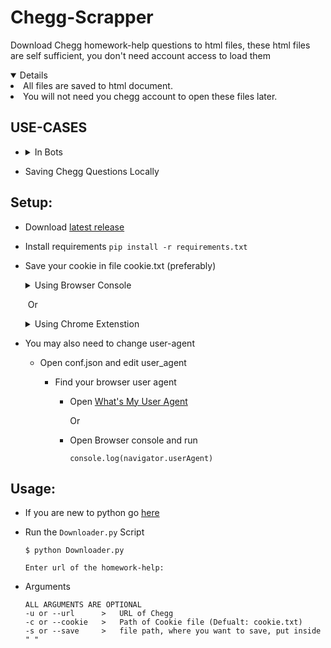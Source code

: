 # Chegg-Scrapper



Download Chegg homework-help questions to html files, these html files are self sufficient, you don't need account access to load them

<details open>
    <summary>Details</summary>
    <li>
		All files are saved to html document.
    </li>
    <li>
        You will not need you chegg account to open these files later.
    </li>
</details>



## USE-CASES


* <details>
    <summary style='bold'>In Bots</summary>
    <l1>
        You can share your chegg subscription with your friends, eg: by making discord bot
    </l1>
    </details> 

* Saving Chegg Questions Locally


## Setup:

* Download [latest release](https://github.com/ThreeGiantNoobs/chegg-scraper/releases/latest)

* Install requirements 
  `pip install -r requirements.txt`

* Save your cookie in file cookie.txt (preferably)

  <details>
      <summary>Using Browser Console</summary>
      <ul>
          <li>Log-in to chegg in your browser and open up the developer console. (cmd-shift-c or ctrl-shift-i)</li>
      </ul>
      <ul>
          <li>Grab your cookies by typing </li>
          <code>document.cookie</code>
      </ul>
      <ul>
          <li>paste yout cookie from console into cookie.txt (without <code>"</code>)</li>
      </ul>
  </details>

  ​	Or

  <details>
      <summary>Using Chrome Extenstion</summary>
      <ul>
          <li>Log-in to chegg in your browser</li>
      </ul>
      <ul>
          <li>Open Extension (Example) <a href='https://chrome.google.com/webstore/detail/editthiscookie/fngmhnnpilhplaeedifhccceomclgfbg'>EditThisCookie</a></li>
      </ul>
      <ul>
          <li>Click Export and paste in cookie.txt</li>
      </ul>
  </details>

* You may also need to change user-agent

  * Open conf.json and edit user_agent

    * Find your browser user agent

      * Open [What's My User Agent](https://whatmyuseragent.com/) 

        Or

      * Open Browser console and run 

        ``console.log(navigator.userAgent)``



## Usage:

* If you are new to python go [here](NOOB.md)

* Run the `Downloader.py` Script

  ```console
  $ python Downloader.py
  
  Enter url of the homework-help:
  ```

* Arguments

  ```
  ALL ARGUMENTS ARE OPTIONAL
  -u or --url      >   URL of Chegg
  -c or --cookie   >   Path of Cookie file (Defualt: cookie.txt)
  -s or --save     >   file path, where you want to save, put inside " "
  ```
  
  
  
   

